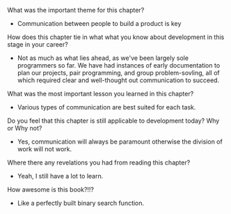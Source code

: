 What was the important theme for this chapter?
* Communication between people to build a product is key

How does this chapter tie in what what you know about development in this stage in your career?
* Not as much as what lies ahead, as we've been largely sole programmers so far. We have had instances of early documentation to plan our projects, pair programming, and group problem-sovling, all of which required clear and well-thought out communication to succeed.

What was the most important lesson you learned in this chapter?
* Various types of communication are best suited for each task.

Do you feel that this chapter is still applicable to development today? Why or Why not?
* Yes, communication will always be paramount otherwise the division of work will not work.

Where there any revelations you had from reading this chapter?
* Yeah, I still have a lot to learn.

How awesome is this book?!!?
* Like a perfectly built binary search function.